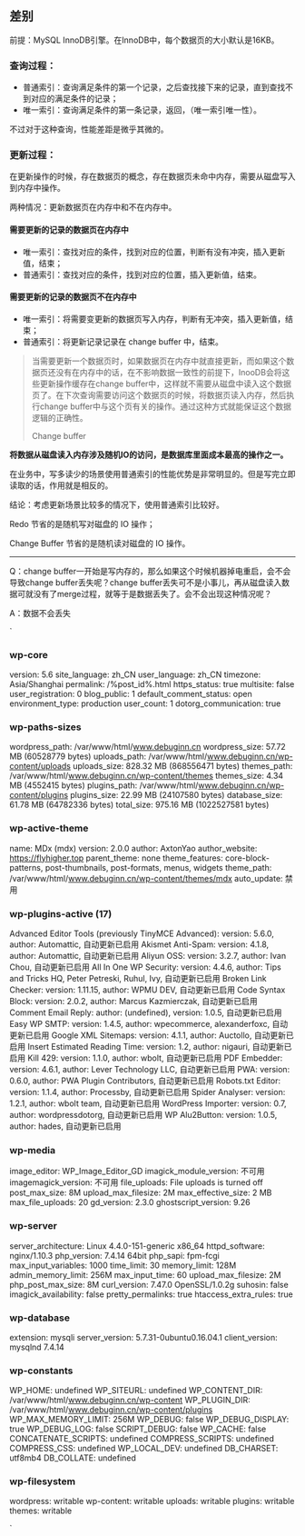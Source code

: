 ## 差别

前提：MySQL InnoDB引擎。在InnoDB中，每个数据页的大小默认是16KB。

### 查询过程：

- 普通索引：查询满足条件的第一个记录，之后查找接下来的记录，直到查找不到对应的满足条件的记录；
- 唯一索引：查询满足条件的第一条记录，返回，（唯一索引唯一性）。

不过对于这种查询，性能差距是微乎其微的。

### 更新过程：

在更新操作的时候，存在数据页的概念，存在数据页未命中内存，需要从磁盘写入到内存中操作。

两种情况：更新数据页在内存中和不在内存中。

#### 需要更新的记录的数据页在内存中

- 唯一索引：查找对应的条件，找到对应的位置，判断有没有冲突，插入更新值，结束；
- 普通索引：查找对应的条件，找到对应的位置，插入更新值，结束。

#### 需要更新的记录的数据页不在内存中

- 唯一索引：将需要变更新的数据页写入内存，判断有无冲突，插入更新值，结束；
- 普通索引：将更新记录记录在 change buffer 中，结束。

> 当需要更新一个数据页时，如果数据页在内存中就直接更新，而如果这个数据页还没有在内存中的话，在不影响数据一致性的前提下，InooDB会将这些更新操作缓存在change buffer中，这样就不需要从磁盘中读入这个数据页了。在下次查询需要访问这个数据页的时候，将数据页读入内存，然后执行change buffer中与这个页有关的操作。通过这种方式就能保证这个数据逻辑的正确性。
>
> Change buffer

**将数据从磁盘读入内存涉及随机IO的访问，是数据库里面成本最高的操作之一。**

在业务中，写多读少的场景使用普通索引的性能优势是非常明显的。但是写完立即读取的话，作用就是相反的。

结论：考虑更新场景比较多的情况下，使用普通索引比较好。



Redo 节省的是随机写对磁盘的 IO 操作；

Change Buffer 节省的是随机读对磁盘的 IO 操作。



---



Q：change buffer一开始是写内存的，那么如果这个时候机器掉电重启，会不会导致change buffer丢失呢？change buffer丢失可不是小事儿，再从磁盘读入数据可就没有了merge过程，就等于是数据丢失了。会不会出现这种情况呢？

A：数据不会丢失







`
### wp-core ###

version: 5.6
site_language: zh_CN
user_language: zh_CN
timezone: Asia/Shanghai
permalink: /%post_id%.html
https_status: true
multisite: false
user_registration: 0
blog_public: 1
default_comment_status: open
environment_type: production
user_count: 1
dotorg_communication: true

### wp-paths-sizes ###

wordpress_path: /var/www/html/www.debuginn.cn
wordpress_size: 57.72 MB (60528779 bytes)
uploads_path: /var/www/html/www.debuginn.cn/wp-content/uploads
uploads_size: 828.32 MB (868556471 bytes)
themes_path: /var/www/html/www.debuginn.cn/wp-content/themes
themes_size: 4.34 MB (4552415 bytes)
plugins_path: /var/www/html/www.debuginn.cn/wp-content/plugins
plugins_size: 22.99 MB (24107580 bytes)
database_size: 61.78 MB (64782336 bytes)
total_size: 975.16 MB (1022527581 bytes)

### wp-active-theme ###

name: MDx (mdx)
version: 2.0.0
author: AxtonYao
author_website: https://flyhigher.top
parent_theme: none
theme_features: core-block-patterns, post-thumbnails, post-formats, menus, widgets
theme_path: /var/www/html/www.debuginn.cn/wp-content/themes/mdx
auto_update: 禁用

### wp-plugins-active (17) ###

Advanced Editor Tools (previously TinyMCE Advanced): version: 5.6.0, author: Automattic, 自动更新已启用
Akismet Anti-Spam: version: 4.1.8, author: Automattic, 自动更新已启用
Aliyun OSS: version: 3.2.7, author: Ivan Chou, 自动更新已启用
All In One WP Security: version: 4.4.6, author: Tips and Tricks HQ, Peter Petreski, Ruhul, Ivy, 自动更新已启用
Broken Link Checker: version: 1.11.15, author: WPMU DEV, 自动更新已启用
Code Syntax Block: version: 2.0.2, author: Marcus Kazmierczak, 自动更新已启用
Comment Email Reply: author: (undefined), version: 1.0.5, 自动更新已启用
Easy WP SMTP: version: 1.4.5, author: wpecommerce, alexanderfoxc, 自动更新已启用
Google XML Sitemaps: version: 4.1.1, author: Auctollo, 自动更新已启用
Insert Estimated Reading Time: version: 1.2, author: nigauri, 自动更新已启用
Kill 429: version: 1.1.0, author: wbolt, 自动更新已启用
PDF Embedder: version: 4.6.1, author: Lever Technology LLC, 自动更新已启用
PWA: version: 0.6.0, author: PWA Plugin Contributors, 自动更新已启用
Robots.txt Editor: version: 1.1.4, author: Processby, 自动更新已启用
Spider Analyser: version: 1.2.1, author: wbolt team, 自动更新已启用
WordPress Importer: version: 0.7, author: wordpressdotorg, 自动更新已启用
WP Alu2Button: version: 1.0.5, author: hades, 自动更新已启用

### wp-media ###

image_editor: WP_Image_Editor_GD
imagick_module_version: 不可用
imagemagick_version: 不可用
file_uploads: File uploads is turned off
post_max_size: 8M
upload_max_filesize: 2M
max_effective_size: 2 MB
max_file_uploads: 20
gd_version: 2.3.0
ghostscript_version: 9.26

### wp-server ###

server_architecture: Linux 4.4.0-151-generic x86_64
httpd_software: nginx/1.10.3
php_version: 7.4.14 64bit
php_sapi: fpm-fcgi
max_input_variables: 1000
time_limit: 30
memory_limit: 128M
admin_memory_limit: 256M
max_input_time: 60
upload_max_filesize: 2M
php_post_max_size: 8M
curl_version: 7.47.0 OpenSSL/1.0.2g
suhosin: false
imagick_availability: false
pretty_permalinks: true
htaccess_extra_rules: true

### wp-database ###

extension: mysqli
server_version: 5.7.31-0ubuntu0.16.04.1
client_version: mysqlnd 7.4.14

### wp-constants ###

WP_HOME: undefined
WP_SITEURL: undefined
WP_CONTENT_DIR: /var/www/html/www.debuginn.cn/wp-content
WP_PLUGIN_DIR: /var/www/html/www.debuginn.cn/wp-content/plugins
WP_MAX_MEMORY_LIMIT: 256M
WP_DEBUG: false
WP_DEBUG_DISPLAY: true
WP_DEBUG_LOG: false
SCRIPT_DEBUG: false
WP_CACHE: false
CONCATENATE_SCRIPTS: undefined
COMPRESS_SCRIPTS: undefined
COMPRESS_CSS: undefined
WP_LOCAL_DEV: undefined
DB_CHARSET: utf8mb4
DB_COLLATE: undefined

### wp-filesystem ###

wordpress: writable
wp-content: writable
uploads: writable
plugins: writable
themes: writable

`